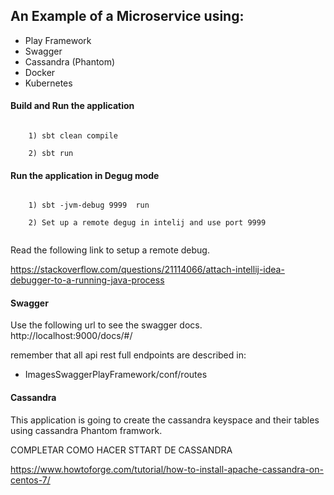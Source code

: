 ## An Example of a Microservice using: 

* Play Framework 
* Swagger 
* Cassandra (Phantom) 
* Docker  
* Kubernetes 



#### Build and Run the application 

```aidl

    1) sbt clean compile 
    
    2) sbt run
```

#### Run the application in Degug mode

```aidl

    1) sbt -jvm-debug 9999  run
    
    2) Set up a remote degug in intelij and use port 9999
    
```
Read the following link to setup a remote debug.

https://stackoverflow.com/questions/21114066/attach-intellij-idea-debugger-to-a-running-java-process

#### Swagger

Use the following url to see the swagger docs. http://localhost:9000/docs/#/


remember that all api rest full endpoints are described in: 

* ImagesSwaggerPlayFramework/conf/routes

#### Cassandra 

This application is going to create the cassandra keyspace and their tables using cassandra Phantom
framwork.



COMPLETAR COMO HACER STTART DE CASSANDRA

https://www.howtoforge.com/tutorial/how-to-install-apache-cassandra-on-centos-7/


